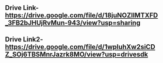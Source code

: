 ## Drive Link-https://drive.google.com/file/d/18juNOZlIMTXFD_3FB2bJHUjRvMun-943/view?usp=sharing
## Drive Link2-https://drive.google.com/file/d/1wpIuhXw2siCDZ_SOj6TBSMnrJazrk8MO/view?usp=drivesdk
